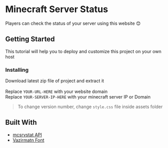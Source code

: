 
# Minecraft Server Status

Players can check the status of your server using this website 😊

## Getting Started

This tutorial will help you to deploy and customize this project on your own host

### Installing

Download latest zip file of project and extract it
<br><br>
Replace `YOUR-URL-HERE` with your website domain
<br>
Replace `YOUR-SERVER-IP-HERE` with your minecraft server IP or Domain
> To change version number, change `style.css` file inside assets folder

## Built With

- [mcsrvstat API](https://mcsrvstat.us/)
- [Vazirmatn Font](https://rastikerdar.github.io/vazirmatn/)

